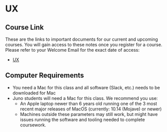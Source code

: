# UX

## Course Link
These are the links to important documents for our current and upcoming courses. You will gain access to these notes once you register for a course. Please refer to your Welcome Email for the exact date of access:

- [UX](https://github.com/HackerYou/con-ed-ux)

## Computer Requirements
- You need a Mac for this class and all software (Slack, etc.) needs to be downloaded for Mac
- Juno students will need a Mac for this class. We recommend you use:
  - An Apple laptop newer than 6 years old running one of the 3 most recent major releases of MacOS (currently: 10.14 (Mojave) or newer)
  - Machines outside these parameters may still work, but might have issues running the software and tooling needed to complete coursework. 
